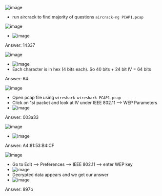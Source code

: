 ![image](https://github.com/user-attachments/assets/3b51fa68-3541-4d75-9b6f-30cba73f000a)
- run aircrack to find majority of questions ```aircrack-ng PCAP1.pcap```

![image](https://github.com/user-attachments/assets/e8ca5379-ecf9-4800-8af9-e4cf4f60a16b)
- ![image](https://github.com/user-attachments/assets/beae8cfe-7262-42a8-b237-5a098143f6b5)

Answer: 14337

![image](https://github.com/user-attachments/assets/c090f716-43cb-42e3-97d9-703604b21606)
- ![image](https://github.com/user-attachments/assets/d79f8bbe-00b6-4bc6-9555-ac2fb59499b2)
- Each character is in hex (4 bits each). So 40 bits + 24 bit IV = 64 bits

Answer: 64

![image](https://github.com/user-attachments/assets/f456ffc2-c5ce-46cb-aeae-8fb75d3d92d6)
- Open pcap file using ```wireshark wireshark PCAP1.pcap```
- Click on 1st packet and look at IV under IEEE 802.11 --> WEP Parameters
- ![image](https://github.com/user-attachments/assets/03bdc1fe-bb8d-4343-a21c-c2b0658d5644)

Answer: 003a33

![image](https://github.com/user-attachments/assets/3d55039b-98bf-494c-b133-7166ca38d412)
- ![image](https://github.com/user-attachments/assets/abf6465d-4873-4966-a665-f1ffd26a36fa)

Answer: A4:81:53:B4:CF

![image](https://github.com/user-attachments/assets/88dc24f9-66f1-4f19-8644-9ca4b7e5ac32)
- Go to Edit --> Preferences --> IEEE 802.11 --> enter WEP key
- ![image](https://github.com/user-attachments/assets/29b682de-af33-49d7-a15f-147a557f003a)
- Decrypted data appears and we get our answer
- ![image](https://github.com/user-attachments/assets/284f8528-0e5f-4e08-8ac3-e5e401a69533)

Answer: 897b

